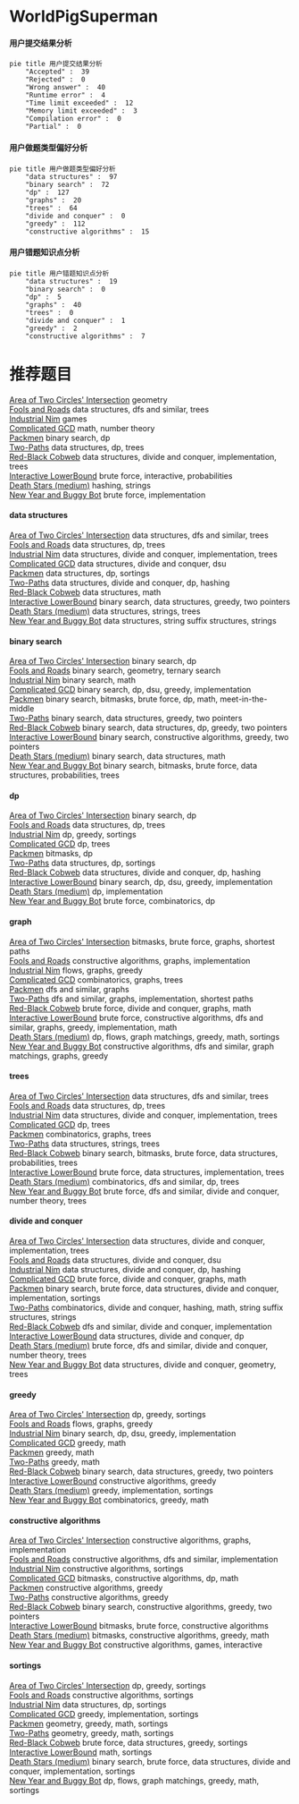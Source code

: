 # WorldPigSuperman
<!-- tabs:start -->
#### **用户提交结果分析**

```mermaid
pie title 用户提交结果分析
    "Accepted" :  39
    "Rejected" :  0
    "Wrong answer" :  40
    "Runtime error" :  4
    "Time limit exceeded" :  12
    "Memory limit exceeded" :  3
    "Compilation error" :  0
    "Partial" :  0
```
#### **用户做题类型偏好分析**

```mermaid
pie title 用户做题类型偏好分析
    "data structures" :  97
    "binary search" :  72
    "dp" :  127
    "graphs" :  20
    "trees" :  64
    "divide and conquer" :  0
    "greedy" :  112
    "constructive algorithms" :  15
```
#### **用户错题知识点分析**

```mermaid
pie title 用户错题知识点分析
    "data structures" :  19
    "binary search" :  0
    "dp" :  5
    "graphs" :  40
    "trees" :  0
    "divide and conquer" :  1
    "greedy" :  2
    "constructive algorithms" :  7
```
<!-- tabs:end -->
# 推荐题目
[Area of Two Circles' Intersection](http://codeforces.com/problemset/problem/600/D)		geometry		  
[Fools and Roads](http://codeforces.com/problemset/problem/191/C)		data structures,
                        dfs and similar,
                        trees		  
[Industrial Nim](http://codeforces.com/problemset/problem/15/C)		games		  
[Complicated GCD](http://codeforces.com/problemset/problem/664/A)		math,
                        number theory		  
[Packmen](http://codeforces.com/problemset/problem/847/E)		binary search,
                        dp		  
[Two-Paths](http://codeforces.com/problemset/problem/1000/G)		data structures,
                        dp,
                        trees		  
[Red-Black Cobweb](http://codeforces.com/problemset/problem/833/D)		data structures,
                        divide and conquer,
                        implementation,
                        trees		  
[Interactive LowerBound](http://codeforces.com/problemset/problem/843/B)		brute force,
                        interactive,
                        probabilities		  
[Death Stars (medium)](http://codeforces.com/problemset/problem/958/A2)		hashing,
                        strings		  
[New Year and Buggy Bot](http://codeforces.com/problemset/problem/908/B)		brute force,
                        implementation		  
<!-- tabs:start -->
#### **data structures**
[Area of Two Circles' Intersection](http://codeforces.com/problemset/problem/191/C)		data structures,
                        dfs and similar,
                        trees		  
[Fools and Roads](http://codeforces.com/problemset/problem/1000/G)		data structures,
                        dp,
                        trees		  
[Industrial Nim](http://codeforces.com/problemset/problem/833/D)		data structures,
                        divide and conquer,
                        implementation,
                        trees		  
[Complicated GCD](http://codeforces.com/problemset/problem/1140/F)		data structures,
                        divide and conquer,
                        dsu		  
[Packmen](http://codeforces.com/problemset/problem/720/D)		data structures,
                        dp,
                        sortings		  
[Two-Paths](http://codeforces.com/problemset/problem/1223/F)		data structures,
                        divide and conquer,
                        dp,
                        hashing		  
[Red-Black Cobweb](http://codeforces.com/problemset/problem/266/E)		data structures,
                        math		  
[Interactive LowerBound](http://codeforces.com/problemset/problem/954/G)		binary search,
                        data structures,
                        greedy,
                        two pointers		  
[Death Stars (medium)](http://codeforces.com/problemset/problem/620/F)		data structures,
                        strings,
                        trees		  
[New Year and Buggy Bot](http://codeforces.com/problemset/problem/235/C)		data structures,
                        string suffix structures,
                        strings		  
#### **binary search**
[Area of Two Circles' Intersection](http://codeforces.com/problemset/problem/847/E)		binary search,
                        dp		  
[Fools and Roads](http://codeforces.com/problemset/problem/613/A)		binary search,
                        geometry,
                        ternary search		  
[Industrial Nim](http://codeforces.com/problemset/problem/785/C)		binary search,
                        math		  
[Complicated GCD](http://codeforces.com/problemset/problem/1370/D)		binary search,
                        dp,
                        dsu,
                        greedy,
                        implementation		  
[Packmen](http://codeforces.com/problemset/problem/525/E)		binary search,
                        bitmasks,
                        brute force,
                        dp,
                        math,
                        meet-in-the-middle		  
[Two-Paths](http://codeforces.com/problemset/problem/954/G)		binary search,
                        data structures,
                        greedy,
                        two pointers		  
[Red-Black Cobweb](http://codeforces.com/problemset/problem/1492/C)		binary search,
                        data structures,
                        dp,
                        greedy,
                        two pointers		  
[Interactive LowerBound](http://codeforces.com/problemset/problem/1463/D)		binary search,
                        constructive algorithms,
                        greedy,
                        two pointers		  
[Death Stars (medium)](http://codeforces.com/problemset/problem/1490/G)		binary search,
                        data structures,
                        math		  
[New Year and Buggy Bot](http://codeforces.com/problemset/problem/1479/D)		binary search,
                        bitmasks,
                        brute force,
                        data structures,
                        probabilities,
                        trees		  
#### **dp**
[Area of Two Circles' Intersection](http://codeforces.com/problemset/problem/847/E)		binary search,
                        dp		  
[Fools and Roads](http://codeforces.com/problemset/problem/1000/G)		data structures,
                        dp,
                        trees		  
[Industrial Nim](http://codeforces.com/problemset/problem/1256/E)		dp,
                        greedy,
                        sortings		  
[Complicated GCD](http://codeforces.com/problemset/problem/856/D)		dp,
                        trees		  
[Packmen](http://codeforces.com/problemset/problem/1234/F)		bitmasks,
                        dp		  
[Two-Paths](http://codeforces.com/problemset/problem/720/D)		data structures,
                        dp,
                        sortings		  
[Red-Black Cobweb](http://codeforces.com/problemset/problem/1223/F)		data structures,
                        divide and conquer,
                        dp,
                        hashing		  
[Interactive LowerBound](http://codeforces.com/problemset/problem/1370/D)		binary search,
                        dp,
                        dsu,
                        greedy,
                        implementation		  
[Death Stars (medium)](http://codeforces.com/problemset/problem/407/B)		dp,
                        implementation		  
[New Year and Buggy Bot](https://codeforces.com/contest/259/problem/D)		brute force,
                        combinatorics,
                        dp		  
#### **graph**
[Area of Two Circles' Intersection](http://codeforces.com/problemset/problem/1205/B)		bitmasks,
                        brute force,
                        graphs,
                        shortest paths		  
[Fools and Roads](http://codeforces.com/problemset/problem/1082/D)		constructive algorithms,
                        graphs,
                        implementation		  
[Industrial Nim](http://codeforces.com/problemset/problem/884/F)		flows,
                        graphs,
                        greedy		  
[Complicated GCD](http://codeforces.com/problemset/problem/762/F)		combinatorics,
                        graphs,
                        trees		  
[Packmen](http://codeforces.com/problemset/problem/915/D)		dfs and similar,
                        graphs		  
[Two-Paths](http://codeforces.com/problemset/problem/1349/C)		dfs and similar,
                        graphs,
                        implementation,
                        shortest paths		  
[Red-Black Cobweb](http://codeforces.com/problemset/problem/1268/D)		brute force,
                        divide and conquer,
                        graphs,
                        math		  
[Interactive LowerBound](http://codeforces.com/problemset/problem/1487/C)		brute force,
                        constructive algorithms,
                        dfs and similar,
                        graphs,
                        greedy,
                        implementation,
                        math		  
[Death Stars (medium)](http://codeforces.com/problemset/problem/1437/C)		dp,
                        flows,
                        graph matchings,
                        greedy,
                        math,
                        sortings		  
[New Year and Buggy Bot](http://codeforces.com/problemset/problem/1470/D)		constructive algorithms,
                        dfs and similar,
                        graph matchings,
                        graphs,
                        greedy		  
#### **trees**
[Area of Two Circles' Intersection](http://codeforces.com/problemset/problem/191/C)		data structures,
                        dfs and similar,
                        trees		  
[Fools and Roads](http://codeforces.com/problemset/problem/1000/G)		data structures,
                        dp,
                        trees		  
[Industrial Nim](http://codeforces.com/problemset/problem/833/D)		data structures,
                        divide and conquer,
                        implementation,
                        trees		  
[Complicated GCD](http://codeforces.com/problemset/problem/856/D)		dp,
                        trees		  
[Packmen](http://codeforces.com/problemset/problem/762/F)		combinatorics,
                        graphs,
                        trees		  
[Two-Paths](http://codeforces.com/problemset/problem/620/F)		data structures,
                        strings,
                        trees		  
[Red-Black Cobweb](http://codeforces.com/problemset/problem/1479/D)		binary search,
                        bitmasks,
                        brute force,
                        data structures,
                        probabilities,
                        trees		  
[Interactive LowerBound](http://codeforces.com/problemset/problem/1511/C)		brute force,
                        data structures,
                        implementation,
                        trees		  
[Death Stars (medium)](http://codeforces.com/problemset/problem/1499/F)		combinatorics,
                        dfs and similar,
                        dp,
                        trees		  
[New Year and Buggy Bot](http://codeforces.com/problemset/problem/1491/E)		brute force,
                        dfs and similar,
                        divide and conquer,
                        number theory,
                        trees		  
#### **divide and conquer**
[Area of Two Circles' Intersection](http://codeforces.com/problemset/problem/833/D)		data structures,
                        divide and conquer,
                        implementation,
                        trees		  
[Fools and Roads](http://codeforces.com/problemset/problem/1140/F)		data structures,
                        divide and conquer,
                        dsu		  
[Industrial Nim](http://codeforces.com/problemset/problem/1223/F)		data structures,
                        divide and conquer,
                        dp,
                        hashing		  
[Complicated GCD](http://codeforces.com/problemset/problem/1268/D)		brute force,
                        divide and conquer,
                        graphs,
                        math		  
[Packmen](http://codeforces.com/problemset/problem/1461/D)		binary search,
                        brute force,
                        data structures,
                        divide and conquer,
                        implementation,
                        sortings		  
[Two-Paths](http://codeforces.com/problemset/problem/1466/G)		combinatorics,
                        divide and conquer,
                        hashing,
                        math,
                        string suffix structures,
                        strings		  
[Red-Black Cobweb](http://codeforces.com/problemset/problem/1490/D)		dfs and similar,
                        divide and conquer,
                        implementation		  
[Interactive LowerBound](https://codeforces.com/contest/1483/problem/C)		data structures,
                        divide and conquer,
                        dp		  
[Death Stars (medium)](http://codeforces.com/problemset/problem/1491/E)		brute force,
                        dfs and similar,
                        divide and conquer,
                        number theory,
                        trees		  
[New Year and Buggy Bot](http://codeforces.com/problemset/problem/1303/G)		data structures,
                        divide and conquer,
                        geometry,
                        trees		  
#### **greedy**
[Area of Two Circles' Intersection](http://codeforces.com/problemset/problem/1256/E)		dp,
                        greedy,
                        sortings		  
[Fools and Roads](http://codeforces.com/problemset/problem/884/F)		flows,
                        graphs,
                        greedy		  
[Industrial Nim](http://codeforces.com/problemset/problem/1370/D)		binary search,
                        dp,
                        dsu,
                        greedy,
                        implementation		  
[Complicated GCD](http://codeforces.com/problemset/problem/1201/B)		greedy,
                        math		  
[Packmen](http://codeforces.com/problemset/problem/1009/C)		greedy,
                        math		  
[Two-Paths](http://codeforces.com/problemset/problem/1388/B)		greedy,
                        math		  
[Red-Black Cobweb](http://codeforces.com/problemset/problem/954/G)		binary search,
                        data structures,
                        greedy,
                        two pointers		  
[Interactive LowerBound](http://codeforces.com/problemset/problem/1493/A)		constructive algorithms,
                        greedy		  
[Death Stars (medium)](http://codeforces.com/problemset/problem/490/A)		greedy,
                        implementation,
                        sortings		  
[New Year and Buggy Bot](http://codeforces.com/problemset/problem/1326/C)		combinatorics,
                        greedy,
                        math		  
#### **constructive algorithms**
[Area of Two Circles' Intersection](http://codeforces.com/problemset/problem/1082/D)		constructive algorithms,
                        graphs,
                        implementation		  
[Fools and Roads](http://codeforces.com/problemset/problem/441/C)		constructive algorithms,
                        dfs and similar,
                        implementation		  
[Industrial Nim](http://codeforces.com/problemset/problem/1136/C)		constructive algorithms,
                        sortings		  
[Complicated GCD](http://codeforces.com/problemset/problem/1423/J)		bitmasks,
                        constructive algorithms,
                        dp,
                        math		  
[Packmen](http://codeforces.com/problemset/problem/1493/A)		constructive algorithms,
                        greedy		  
[Two-Paths](http://codeforces.com/problemset/problem/1493/A)		constructive algorithms,
                        greedy		  
[Red-Black Cobweb](http://codeforces.com/problemset/problem/1463/D)		binary search,
                        constructive algorithms,
                        greedy,
                        two pointers		  
[Interactive LowerBound](https://codeforces.com/contest/1456/problem/B)		bitmasks,
                        brute force,
                        constructive algorithms		  
[Death Stars (medium)](http://codeforces.com/problemset/problem/1492/D)		bitmasks,
                        constructive algorithms,
                        greedy,
                        math		  
[New Year and Buggy Bot](https://codeforces.com/contest/1504/problem/D)		constructive algorithms,
                        games,
                        interactive		  
#### **sortings**
[Area of Two Circles' Intersection](http://codeforces.com/problemset/problem/1256/E)		dp,
                        greedy,
                        sortings		  
[Fools and Roads](http://codeforces.com/problemset/problem/1136/C)		constructive algorithms,
                        sortings		  
[Industrial Nim](http://codeforces.com/problemset/problem/720/D)		data structures,
                        dp,
                        sortings		  
[Complicated GCD](http://codeforces.com/problemset/problem/490/A)		greedy,
                        implementation,
                        sortings		  
[Packmen](https://codeforces.com/contest/1496/problem/C)		geometry,
                        greedy,
                        math,
                        sortings		  
[Two-Paths](http://codeforces.com/problemset/problem/1495/A)		geometry,
                        greedy,
                        math,
                        sortings		  
[Red-Black Cobweb](http://codeforces.com/problemset/problem/1497/A)		brute force,
                        data structures,
                        greedy,
                        sortings		  
[Interactive LowerBound](http://codeforces.com/problemset/problem/1427/A)		math,
                        sortings		  
[Death Stars (medium)](http://codeforces.com/problemset/problem/1461/D)		binary search,
                        brute force,
                        data structures,
                        divide and conquer,
                        implementation,
                        sortings		  
[New Year and Buggy Bot](http://codeforces.com/problemset/problem/1437/C)		dp,
                        flows,
                        graph matchings,
                        greedy,
                        math,
                        sortings		  
<!-- tabs:end -->
